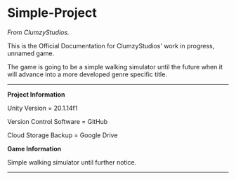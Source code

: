 # Simple-Project
<i> From ClumzyStudios. </i>


This is the Official Documentation for ClumzyStudios' work in progress, unnamed game.


The game is going to be a simple walking simulator until the future when it will advance into a more developed genre specific title.

<hr>

<b> Project Information </b>

Unity Version = 20.1.14f1

Version Control Software = GitHub

Cloud Storage Backup = Google Drive

<b> Game Information </b>

Simple walking simulator until further notice.

<hr>